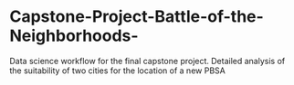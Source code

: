 # Capstone-Project-Battle-of-the-Neighborhoods-
Data science workflow for the final capstone project. Detailed analysis of the suitability of two cities for the location of a new PBSA
